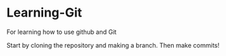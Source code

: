 # Learning-Git

For learning how to use github and Git

Start by cloning the repository and making a branch. Then make commits!
